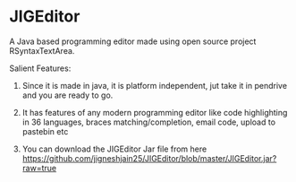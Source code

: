 JIGEditor
=========

A Java based programming editor made using open source project RSyntaxTextArea.

Salient Features:

1. Since it is made in java, it is platform independent, jut take it in pendrive and you are ready to go.

2. It has features of any modern programming editor like code highlighting in 36 languages, braces matching/completion, email code, upload to pastebin etc

3. You can download the JIGEditor Jar file from here
https://github.com/jigneshjain25/JIGEditor/blob/master/JIGEditor.jar?raw=true
